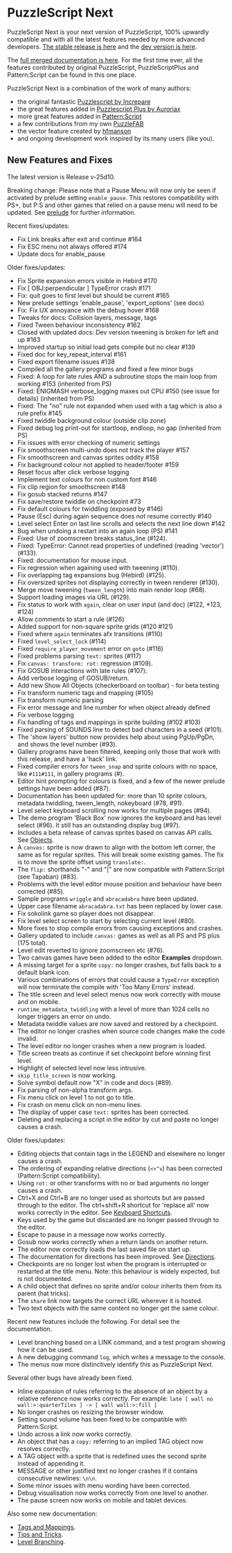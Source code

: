 # PuzzleScript Next

PuzzleScript Next is your next version of PuzzleScript, 100% upwardly compatible and with all the latest features needed by more advanced developers.
[The stable release is here](https://puzzlescriptnext.polyomino.com/) and the [dev version is here](https://david-pfx.github.io/PuzzleScriptNext/src/index.html).

The [full merged documentation is here](https://david-pfx.github.io/PuzzleScriptNext/src/Documentation).
For the first time ever, all the features contributed by original PuzzleScript, PuzzleScriptPlus and Pattern:Script can be found in this one place.

PuzzleScript Next is a combination of the work of many authors:
* the original fantastic [Puzzlescript by Increpare](https://github.com/increpare/PuzzleScript)
* the great features added in [Puzzlescript Plus by Auroriax](https://github.com/Auroriax/PuzzleScriptPlus)
* more great features added in [Pattern:Script](https://clementsparrow.github.io/Pattern-Script)
* a few contributions from my own [PuzzleFAB](https://github.com/david-pfx/PuzzleFAB)
* the vector feature created by [hfmanson](https://github.com/hfmanson/PuzzleScriptNext)
* and ongoing development work inspired by its many users (like you).

## New Features and Fixes
The latest version is Release v-25d10. 

Breaking change: Please note that a Pause Menu will now only be seen if activated by prelude setting `enable_pause`.
This restores compatibility with PS+, but P:S and other games that relied on a pause menu will need to be updated.
See [prelude](https://david-pfx.github.io/PuzzleScriptNext/src/Documentation/prelude) for further information.

Recent fixes/updates:
* Fix Link breaks after exit and continue #164
* Fix ESC menu not always offered #174
* Update docs for enable_pause

Older fixes/updates:
* Fix Sprite expansion errors visible in Hebird #170
* Fix [ OBJ:perpendicular ] TypeError crash #171
* Fix: quit goes to first level but should be current #165
* New prelude settings 'enable_pause', 'export_options' (see docs)
* Fix: Fix UX annoyance with the debug hover #168
* Tweaks for docs: Collision layers, message, tags
* Fixed Tween behaviour inconsistency #162
* Closed with updated docs: Dev version tweening is broken for left and up #163
* Improved startup so initial load gets compile but no clear #139
* Fixed doc for key_repeat_interval #161
* Fixed export filename issues #138
* Compiled all the gallery programs and fixed a few minor bugs
* Fixed: A loop for late rules AND a subroutine stops the main loop from working #153 (inherited from PS)
* Fixed: ENIGMASH verbose_logging maxes out CPU #150 (see issue for details) (inherited from PS)
* Fixed: The "no" rule not expanded when used with a tag which is also a rule prefix #145
* Fixed twiddle background colour (outside clip zone)
* Fixed debug log print-out for startloop, endloop, no gap (inherited from PS)
* Fix issues with error checking of numeric settings
* Fix smoothscreen multi-undo does not track the player #157
* Fix smoothscreen and canvas sprites oddity #158
* Fix background colour not applied to header/footer #159
* Reset focus after click verbose logging
* Implement text colours for non custom font #146
* Fix clip region for smoothscreen #148
* Fix gosub stacked returns #147
* Fix save/restore twiddle on checkpoint #73
* Fix default colours for twiddling (exposed by #146)
* Pause (Esc) during again sequence does not resume correctly #140
* Level select Enter on last line scrolls and selects the next line down #142
* Bug when undoing a restart into an again loop (PS) #141
* Fixed: Use of zoomscreen breaks status_line (#124).
* Fixed: TypeError: Cannot read properties of undefined (reading 'vector')  (#133).
* Fixed: documentation for mouse input.
* Fix regression when againing used with tweening (#110).
* Fix overlapping tag expansions bug (Hebird) (#125).
* Fix oversized sprites not displaying correctly in tween renderer (#130).
* Merge move tweening (`tween_length`) into main render loop (#68).
* Support loading images via URL (#129).
* Fix status to work with `again`, clear on user input (and doc) (#122, *123, #124)
* Allow comments to start a rule (#126)
* Added support for non-square sprite grids (#120 #121)
* Fixed where `again` terminates afx transitions (#110)
* Fixed `level_select_lock` (#114)
* Fixed `require_player_movement` error on `goto` (#116)
* Fixed problems parsing `text:` sprites (#117)
* Fix `canvas: transform: rot:` regression (#109).
* Fix GOSUB interactions with late rules (#107).
* Add verbose logging of GOSUB/return.
* Add new Show All Objects (checkerboard on toolbar) - for beta testing
* Fix transform numeric tags and mapping (#105)
* Fix transform numeric parsing
* Fix error message and line number for when object already defined
* Fix verbose logging
* Fix handling of tags and mappings in sprite building (#102 #103)
* Fixed parsing of SOUNDS line to detect bad characters in a seed (#101).
* The 'show layers' button now provides help about using PgUp/PgDn, and shows the level number (#93).
* Gallery programs have been filtered, keeping only those that work with this release, and have a 'hack' link.
* Fixed compiler errors for `tween_snap` and sprite colours with no space, like `#111#111`, in gallery programs (#).
* Editor hint prompting for colours is fixed, and a few of the newer prelude settings have been added (#87).
* Documentation has been updated for: more than 10 sprite colours, metadata twiddling, tween_length, nokeyboard (#78, #91).
* Level select keyboard scrolling now works for multiple pages (#94).
* The demo program 'Black Box' now ignores the keyboard and has level select (#96).
It still has an outstanding display bug (#97).
* Includes a beta release of canvas sprites based on canvas API calls.
See [Objects](https://david-pfx.github.io/PuzzleScriptNext/src/Documentation/objects.html).
* A `canvas:` sprite is now drawn to align with the bottom left corner, the same as for regular sprites.
This will break some existing games. The fix is to move the sprite offset using `translate:`.
* The `flip:` shorthands "\-" and "\|" are now compatible with Pattern:Script (see Tapaban) (#83).
* Problems with the level editor mouse position and behaviour have been corrected (#85).
* Sample programs `wriggle` and `abracadabra` have been updated.
* Upper case filename `abracadabra.txt` has been replaced by lower case.
* Fix sokolink game so player does not disappear.
* Fix level select screen to start by selecting current level (#80).
* More fixes to stop compile errors from causing exceptions and crashes.
* Gallery updated to include `canvas:` games as well as all PS and PS plus (175 total).
* Level edit reverted to ignore zoomscreen etc (#76).
* Two canvas games have been added to the editor **Examples** dropdown.
* A missing target for a sprite `copy:` no longer crashes, but falls back to a default blank icon.
* Various combinations of errors that could cause a `TypeError` exception will now terminate the compile with 'Too Many Errors' instead.
* The title screen and level select menus now work correctly with mouse and on mobile.
* `runtime_metadata_twiddling` with a level of more than 1024 cells no longer triggers an error on undo.
* Metadata twiddle values are now saved and restored by a checkpoint.
* The editor no longer crashes when source code changes make the code invalid.
* The level editor no longer crashes when a new program is loaded.
* Title screen treats as continue if set checkpoint before winning first level.
* Highlight of selected level now less intrusive.
* `skip_title_screen` is now working.
* Solve symbol default now "X" in code and docs (#89).
* Fix parsing of non-alpha transform args.
* Fix menu click on level 1 to not go to title.
* Fix crash on menu click on non-menu lines.
* The display of upper case `text:` sprites has been corrected.
* Deleting and replacing a script in the editor by cut and paste no longer causes a crash.

Older fixes/updates:
* Editing objects that contain tags in the LEGEND and elsewhere no longer causes a crash.
* The ordering of expanding relative directions (`<>^v`) has been corrected (Pattern:Script compatibility).
* Using `rot:` or other transforms with no or bad arguments no longer causes a crash.
* Ctrl+X and Ctrl+B are no longer used as shortcuts but are passed through to the editor.
The ctrl+shift+R shortcut for 'replace all' now works correctly in the editor.
See [Keyboard Shortcuts](https://david-pfx.github.io/PuzzleScriptNext/src/Documentation/keyboard_shortcuts.html).
* Keys used by the game but discarded are no longer passed through to the editor.
* Escape to pause in a message now works correctly.
* Gosub now works correctly when a return lands on another return.
* The editor now correctly loads the last saved file on start up.
* The documentation for directions has been improved.
See [Directions](https://david-pfx.github.io/PuzzleScriptNext/src/Documentation/directions.html).
* Checkpoints are no longer lost when the program is interrupted or restarted at the title menu. 
Note: this behaviour is widely expected, but is not documented.
* A child object that defines no sprite and/or colour inherits them from its parent (hat tricks).
* The `share` link now targets the correct URL wherever it is hosted.
* Two text objects with the same content no longer get the same colour.

Recent new features include the following. For detail see the documentation.
* Level branching based on a LINK command, and a test program showing how it can be used.
* A new debugging command `log`, which writes a message to the console.
* The menus now more distinctively identify this as PuzzleScript Next.

Several other bugs have already been fixed.
* Inline expansion of rules referring to the absence of an object by a relative reference now works correctly.
For example: `late [ wall no wall:>:quarterTiles ] -> [ wall wall:>:fill ]`
* No longer crashes on resizing the browser window.
* Setting sound volume has been fixed to be compatible with Pattern:Script.
* Undo across a link now works correctly.
* An object that has a `copy:` referring to an implied TAG object now resolves correctly.
* A TAG object with a sprite that is redefined uses the second sprite instead of appending it.
* MESSAGE or other justified text no longer crashes if it contains consecutive newlines: `\n\n`.
* Some minor issues with menu wording have been corrected.
* Debug visualisation now works correctly from one level to another.
* The pause screen now works on mobile and tablet devices.

Also some new documentation:
* [Tags and Mappings](https://david-pfx.github.io/PuzzleScriptNext/src/Documentation/tags_and_mappings.html).
* [Tips and Tricks](https://david-pfx.github.io/PuzzleScriptNext/src/Documentation/tips_and_tricks.html).
* [Level Branching](https://david-pfx.github.io/PuzzleScriptNext/src/Documentation/levels.html#branching).

